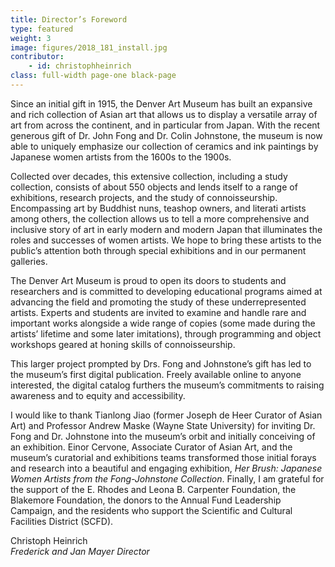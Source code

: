 ```yaml
---
title: Director’s Foreword
type: featured
weight: 3
image: figures/2018_181_install.jpg
contributor:
    - id: christophheinrich
class: full-width page-one black-page
---
```


Since an initial gift in 1915, the Denver Art Museum has built an expansive and rich collection of Asian art that allows us to display a versatile array of art from across the continent, and in particular from Japan. With the recent generous gift of Dr. John Fong and Dr. Colin Johnstone, the museum is now able to uniquely emphasize our collection of ceramics and ink paintings by Japanese women artists from the 1600s to the 1900s.

Collected over decades, this extensive collection, including a study collection, consists of about 550 objects and lends itself to a range of exhibitions, research projects, and the study of connoisseurship. Encompassing art by Buddhist nuns, teashop owners, and literati artists among others, the collection allows us to tell a more comprehensive and inclusive story of art in early modern and modern Japan that illuminates the roles and successes of women artists. We hope to bring these artists to the public’s attention both through special exhibitions and in our permanent galleries.

The Denver Art Museum is proud to open its doors to students and researchers and is committed to developing educational programs aimed at advancing the field and promoting the study of these underrepresented artists. Experts and students are invited to examine and handle rare and important works alongside a wide range of copies (some made during the artists’ lifetime and some later imitations), through programming and object workshops geared at honing skills of connoisseurship.

This larger project prompted by Drs. Fong and Johnstone’s gift has led to the museum’s first digital publication. Freely available online to anyone interested, the digital catalog furthers the museum’s commitments to raising awareness and to equity and accessibility.

I would like to thank Tianlong Jiao (former Joseph de Heer Curator of Asian Art) and Professor Andrew Maske (Wayne State University) for inviting Dr. Fong and Dr. Johnstone into the museum’s orbit and initially conceiving of an exhibition. Einor Cervone, Associate Curator of Asian Art, and the museum’s curatorial and exhibitions teams transformed those initial forays and research into a beautiful and engaging exhibition, *Her Brush: Japanese Women Artists from the Fong-Johnstone Collection*. Finally, I am grateful for the support of the E. Rhodes and Leona B. Carpenter Foundation, the Blakemore Foundation, the donors to the Annual Fund Leadership Campaign, and the residents who support the Scientific and Cultural Facilities District (SCFD).

Christoph Heinrich\
*Frederick and Jan Mayer Director*